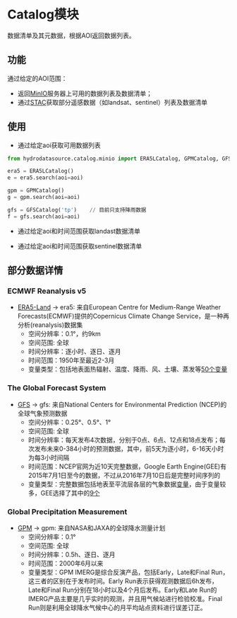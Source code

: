# Catalog模块

数据清单及其元数据，根据AOI返回数据列表。

## 功能

通过给定的AOI范围：
- 返回[MinIO](http://minio.waterism.com:9090/)服务器上可用的数据列表及数据清单；
- 通过[STAC](https://stacspec.org/en/)获取部分遥感数据（如landsat、sentinel）列表及数据清单

## 使用

- 通过给定aoi获取可用数据列表
```python
from hydrodatasource.catalog.minio import ERA5LCatalog, GPMCatalog, GFSCatalog

era5 = ERA5LCatalog()
e = era5.search(aoi=aoi)

gpm = GPMCatalog()
g = gpm.search(aoi=aoi)

gfs = GFSCatalog('tp')    // 目前只支持降雨数据
f = gfs.search(aoi=aoi)
```

- 通过给定aoi和时间范围获取landast数据清单

- 通过给定aoi和时间范围获取sentinel数据清单

## 部分数据详情

### ECMWF Reanalysis v5
- [ERA5-Land](https://www.ecmwf.int/en/forecasts/dataset/ecmwf-reanalysis-v5-land) -> era5: 来自European Centre for Medium-Range Weather Forecasts(ECMWF)提供的Copernicus Climate Change Service，是一种再分析(reanalysis)数据集
    - 空间分辨率：0.1°，约9km
    - 空间范围: 全球
    - 时间分辨率：逐小时、逐日、逐月
    - 时间范围：1950年至最近2-3月
    - 变量类型：包括地表面热辐射、温度、降雨、风、土壤、蒸发等[50个变量](https://cds.climate.copernicus.eu/cdsapp#!/dataset/reanalysis-era5-land?tab=overview)

### The Global Forecast System
- [GFS](https://www.emc.ncep.noaa.gov/emc/pages/numerical_forecast_systems/gfs.php) -> gfs: 来自National Centers for Environmental Prediction (NCEP)的全球气象预测数据
    - 空间分辨率：0.25°、0.5°、1°
    - 空间范围: 全球
    - 时间分辨率：每天发布4次数据，分别于0点、6点、12点和18点发布；每次发布未来0-384小时的预测数据，其中，前5天为逐小时，6-16天小时为每3小时间隔
    - 时间范围：NCEP官网为近10天完整数据，Google Earth Engine(GEE)有2015年7月1日至今的数据，不过从2016年7月10日后是完整时间序列的
    - 变量类型：完整数据包括地表至平流层各层的气象数据[变量](https://www.nco.ncep.noaa.gov/pmb/products/gfs/gfs.t00z.pgrb2.0p25.f003.shtml)，由于变量较多，GEE选择了其中的[9个](https://blog.csdn.net/qq_31988139/article/details/120589149)

### Global Precipitation Measurement
- [GPM](https://www.nasa.gov/mission_pages/GPM/main/index.html) -> gpm: 来自NASA和JAXA的全球降水测量计划
    - 空间分辨率：0.1°
    - 空间范围: 全球
    - 时间分辨率：0.5h、逐日、逐月
    - 时间范围：2000年6月以来
    - 变量类型：GPM IMERG是综合反演产品，包括Early，Late和Final Run，这三者的区别在于发布时间。Early Run表示获得观测数据后6h发布，Late和Final Run分别在18小时以及4个月后发布。Early和Late Run的IMERG产品主要是几乎实时的观测，并且用气候站进行检验校准。Final Run则是利用全球降水气候中心的月平均站点资料进行误差订正。